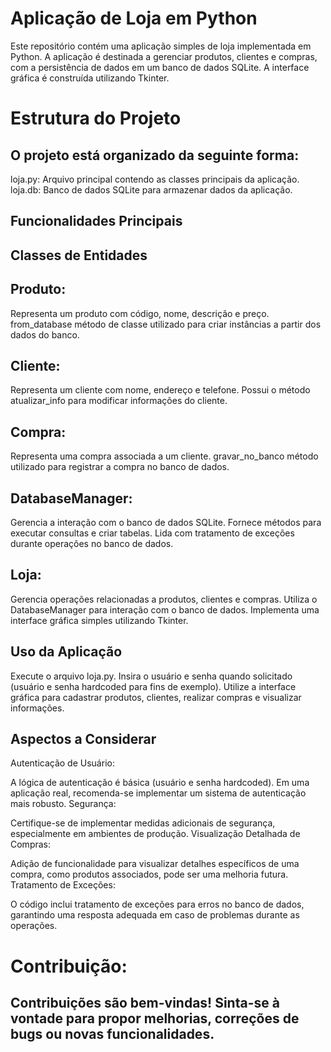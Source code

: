 # Aplicação de Loja em Python
Este repositório contém uma aplicação simples de loja implementada em Python. A aplicação é destinada a gerenciar produtos, clientes e compras, com a persistência de dados em um banco de dados SQLite. A interface gráfica é construída utilizando Tkinter.

# Estrutura do Projeto
## O projeto está organizado da seguinte forma:

loja.py: Arquivo principal contendo as classes principais da aplicação.
loja.db: Banco de dados SQLite para armazenar dados da aplicação.
## Funcionalidades Principais
## Classes de Entidades
## Produto:

Representa um produto com código, nome, descrição e preço.
from_database método de classe utilizado para criar instâncias a partir dos dados do banco.

## Cliente:
Representa um cliente com nome, endereço e telefone.
Possui o método atualizar_info para modificar informações do cliente.

## Compra:
Representa uma compra associada a um cliente.
gravar_no_banco método utilizado para registrar a compra no banco de dados.

## DatabaseManager:
Gerencia a interação com o banco de dados SQLite.
Fornece métodos para executar consultas e criar tabelas.
Lida com tratamento de exceções durante operações no banco de dados.

## Loja:
Gerencia operações relacionadas a produtos, clientes e compras.
Utiliza o DatabaseManager para interação com o banco de dados.
Implementa uma interface gráfica simples utilizando Tkinter.

## Uso da Aplicação
Execute o arquivo loja.py.
Insira o usuário e senha quando solicitado (usuário e senha hardcoded para fins de exemplo).
Utilize a interface gráfica para cadastrar produtos, clientes, realizar compras e visualizar informações.

## Aspectos a Considerar
Autenticação de Usuário:

A lógica de autenticação é básica (usuário e senha hardcoded). Em uma aplicação real, recomenda-se implementar um sistema de autenticação mais robusto.
Segurança:

Certifique-se de implementar medidas adicionais de segurança, especialmente em ambientes de produção.
Visualização Detalhada de Compras:

Adição de funcionalidade para visualizar detalhes específicos de uma compra, como produtos associados, pode ser uma melhoria futura.
Tratamento de Exceções:

O código inclui tratamento de exceções para erros no banco de dados, garantindo uma resposta adequada em caso de problemas durante as operações.

# Contribuição:
## Contribuições são bem-vindas! Sinta-se à vontade para propor melhorias, correções de bugs ou novas funcionalidades.

